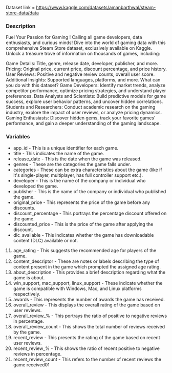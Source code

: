 
Dataset link  = https://www.kaggle.com/datasets/amanbarthwal/steam-store-data/data

### Description 

Fuel Your Passion for Gaming !
Calling all game developers, data enthusiasts, and curious minds! Dive into the world of gaming data with this comprehensive Steam Store dataset, exclusively available on Kaggle. Unlock a treasure trove of information on thousands of games, including:

Game Details: Title, genre, release date, developer, publisher, and more.
Pricing: Original price, current price, discount percentage, and price history.
User Reviews: Positive and negative review counts, overall user score.
Additional Insights: Supported languages, platforms, and more.
What can you do with this dataset?
Game Developers: Identify market trends, analyze competitor performance, optimize pricing strategies, and understand player preferences.
Data Analysts and Scientists: Build predictive models for game success, explore user behavior patterns, and uncover hidden correlations.
Students and Researchers: Conduct academic research on the gaming industry, explore the impact of user reviews, or analyze pricing dynamics.
Gaming Enthusiasts: Discover hidden gems, track your favorite games' performance, and gain a deeper understanding of the gaming landscape.

### Variables

- app_id - This is a unique identifier for each game.
- title - This indicates the name of the game.
- release_date - This is the date when the game was released.
- genres - These are the categories the game falls under.
- categories - These can be extra characteristics about the game (like if it's single-player, multiplayer, has full controller support etc.).
- developer - This is the name of the company or individual who developed the game.
- publisher - This is the name of the company or individual who published the game.
- original_price - This represents the price of the game before any discounts.
- discount_percentage - This portrays the percentage discount offered on the game.
- discounted_price - This is the price of the game after applying the discount.
- dlc_available - This indicates whether the game has downloadable content (DLC) available or not.
11. age_rating - This suggests the recommended age for players of the game.
12. content_descriptor - These are notes or labels describing the type of content present in the game which prompted the assigned age rating.
13. about_description - This provides a brief description regarding what the game is about.
14. win_support, mac_support, linux_support - These indicate whether the game is compatible with Windows, Mac, and Linux platforms respectively.
15. awards - This represents the number of awards the game has received.
16. overall_review - This displays the overall rating of the game based on user reviews.
17. overall_review_% - This portrays the ratio of positive to negative reviews in percentage.
18. overall_review_count - This shows the total number of reviews received by the game.
19. recent_review - This presents the rating of the game based on recent user reviews.
20. recent_review_% - This shows the ratio of recent positive to negative reviews in percentage.
21. recent_review_count - This refers to the number of recent reviews the game received01
